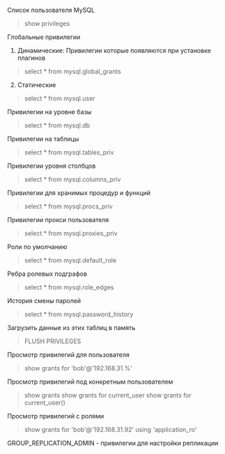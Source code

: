 Список пользователя MySQL
>show privileges

Глобальные привилегии
1) Динамические: Привилегии которые появляются при установке плагинов
>select * from mysql.global_grants

    
2) Статические
>select * from mysql.user

Привилегии на уровне базы
>select * from mysql.db

Привилегии на таблицы
>select * from mysql.tables_priv

Привилегии уровня столбцов
>select * from mysql.columns_priv

Привилегии для хранимых процедур и функций
>select * from mysql.procs_priv

Привилегии прокси пользователя
>select * from mysql.proxies_priv

Роли по умолчанию
>select * from mysql.default_role

Ребра ролевых подграфов
>select * from mysql.role_edges

История смены паролей
>select * from mysql.password_history

Загрузить данные из этих таблиц в память 
>FLUSH PRIVILEGES

Просмотр привилегий для пользователя
>show grants for 'bob'@'192.168.31.%'

Просмотр привилегий под конкретным пользователем
>show grants
>show grants for current_user
>show grants for current_user()

Просмотр привилегий с ролями
>show grants for 'bob'@'192.168.31.92' using 'application_ro'

GROUP_REPLICATION_ADMIN - привилегии для настройки репликации